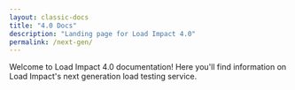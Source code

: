 ```yaml
---
layout: classic-docs
title: "4.0 Docs"
description: "Landing page for Load Impact 4.0"
permalink: /next-gen/
---
```

Welcome to Load Impact 4.0 documentation! Here you'll find information on Load Impact's next generation load testing service.